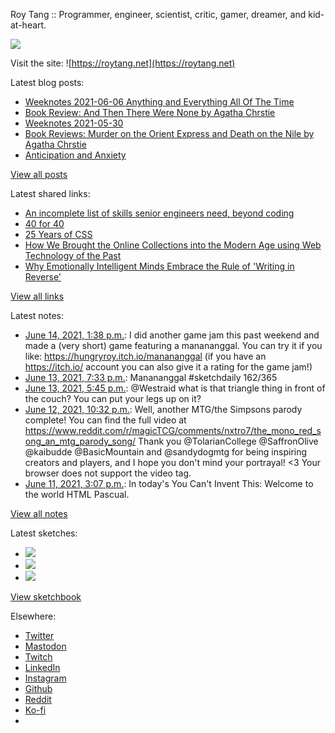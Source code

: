 Roy Tang :: Programmer, engineer, scientist, critic, gamer, dreamer, and kid-at-heart.

![](https://roytang.net/static/img/profile.jpg)

Visit the site: ![https://roytang.net](https://roytang.net)

Latest blog posts:

- [Weeknotes 2021-06-06 Anything and Everything All Of The Time](https://roytang.net/2021/06/weeknotes-2021-06-06/)
- [Book Review: And Then There Were None by Agatha Chrstie](https://roytang.net/2021/06/and-then-there-were-none/)
- [Weeknotes 2021-05-30](https://roytang.net/2021/05/weeknotes-2021-05-30/)
- [Book Reviews: Murder on the Orient Express and Death on the Nile by Agatha Chrstie](https://roytang.net/2021/05/orient-express-nile/)
- [Anticipation and Anxiety](https://roytang.net/2021/05/anticipation/)

[View all posts](https://roytang.net/blog)

Latest shared links:

- [An incomplete list of skills senior engineers need, beyond coding](https://roytang.net/2021/06/an-incomplete-list-of-skills-senior-engineers-need-beyond-coding/)
- [40 for 40](https://roytang.net/2021/06/40-for-40/)
- [25 Years of CSS](https://roytang.net/2021/06/25-years-of-css/)
- [How We Brought the Online Collections into the Modern Age using Web Technology of the Past](https://roytang.net/2021/06/how-we-brought-the-online-collections-into-the-modern-age-using-web-technology-of-the-past/)
- [Why Emotionally Intelligent Minds Embrace the Rule of &#x27;Writing in Reverse&#x27;](https://roytang.net/2021/06/why-emotionally-intelligent-minds-embrace-the-rule-of-writing-in-reverse/)

[View all links](https://roytang.net/links)

Latest notes:

- [June 14, 2021, 1:38 p.m.](https://roytang.net/2021/06/1404312180720226305/): I did another game jam this past weekend and made a (very short) game featuring a manananggal. You can try it if you like: https://hungryroy.itch.io/manananggal (if you have an https://itch.io/ account you can also give it a rating for the game jam!)
- [June 13, 2021, 7:33 p.m.](https://roytang.net/2021/06/1404039267685261332/): Manananggal #sketchdaily 162/365
- [June 13, 2021, 5:45 p.m.](https://roytang.net/2021/06/1404011982135586824/): @Westraid what is that triangle thing in front of the couch? You can put your legs up on it?
- [June 12, 2021, 10:32 p.m.](https://roytang.net/2021/06/1403721773514854404/): Well, another MTG/the Simpsons parody complete! You can find the full video at https://www.reddit.com/r/magicTCG/comments/nxtro7/the_mono_red_song_an_mtg_parody_song/ Thank you @TolarianCollege @SaffronOlive @kaibudde @BasicMountain and @sandydogmtg for being inspiring creators and players, and I hope you don&#x27;t mind your portrayal! &lt;3 Your browser does not support the video tag.
- [June 11, 2021, 3:07 p.m.](https://roytang.net/2021/06/1403247589395296258/): In today&#x27;s You Can&#x27;t Invent This: Welcome to the world HTML Pascual.

[View all notes](https://roytang.net/notes)

Latest sketches:


- ![](https://roytang.net/media/cache/f3/08/f3087f40f6a7442c706dfd5bf875421c.jpg)
- ![](https://roytang.net/media/cache/0b/9b/0b9bc649a23b4362aa66dc6aff0f63a6.jpg)
- ![](https://roytang.net/media/cache/11/46/1146510b223ad52de0c5ed2b32d2d4ca.jpg)

[View sketchbook](https://roytang.net/albums/sketchbook)


Elsewhere:

- [Twitter](https://twitter.com/roytang)
- [Mastodon](https://mastodon.technology/@roytang)
- [Twitch](https://twitch.tv/twitchyroy)
- [LinkedIn](https://www.linkedin.com/in/roytang)
- [Instagram](https://instagram.com/roytang0400)
- [Github](https://github.com/roytang)
- [Reddit](https://reddit.com/u/hungryroy)
- [Ko-fi](https://ko-fi.com/roytang)
- [](mailto:hello@roytang.net)